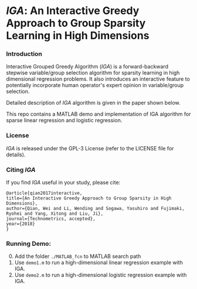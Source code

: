 # *IGA*: An Interactive Greedy Approach to Group Sparsity Learning in High Dimensions

### Introduction

Interactive Grouped Greedy Algorithm (*IGA*) is a forward-backward stepwise variable/group selection algorithm for sparsity learning in high dimensional regression problems. It also introduces an interactive feature to potentially incorporate human operator's expert opinion in variable/group selection.

Detailed description of *IGA* algorithm is given in the paper shown below.

This repo contains a MATLAB demo and implementation of IGA algorithm for sparse linear regression and logistic regression. 

### License

*IGA* is released under the GPL-3 License (refer to the LICENSE file for details).

### Citing *IGA*

If you find *IGA* useful in your study, please cite:

    @article{qian2017interactive,
    title={An Interactive Greedy Approach to Group Sparsity in High Dimensions},
    author={Qian, Wei and Li, Wending and Sogawa, Yasuhiro and Fujimaki, Ryohei and Yang, Xitong and Liu, Ji},
    journal={Technometrics, accepted},
    year={2018}
    }


### Running Demo:
0.	Add the folder `./MATLAB_fcn` to MATLAB search path
0.	Use `demo1.m` to run a high-dimensional linear regression example with IGA.
0.	Use `demo2.m` to run a high-dimensional logistic regression example with IGA.



